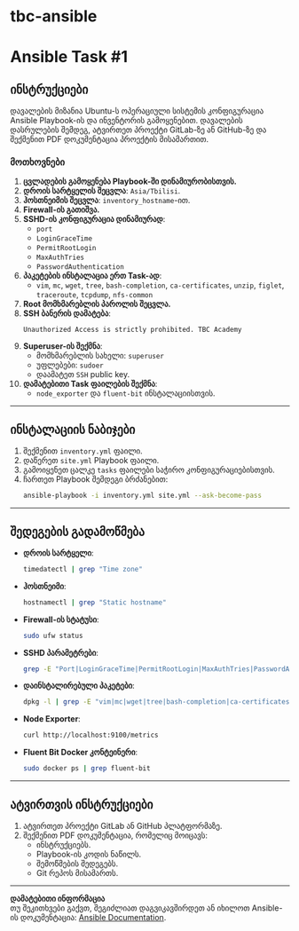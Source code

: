 # tbc-ansible
# Ansible Task #1

## ინსტრუქციები

დავალების მიზანია Ubuntu-ს ოპერაციული სისტემის კონფიგურაცია Ansible Playbook-ის და ინვენტორის გამოყენებით. დავალების დასრულების შემდეგ, ატვირთეთ პროექტი GitLab-ზე ან GitHub-ზე და შექმენით PDF დოკუმენტაცია პროექტის მისამართით.

### მოთხოვნები

1. **ცვლადების გამოყენება Playbook-ში დინამიურობისთვის.**
2. **დროის სარტყელის შეცვლა**: `Asia/Tbilisi`.
3. **ჰოსთნეიმის შეცვლა**: `inventory_hostname`-ით.
4. **Firewall-ის გათიშვა.**
5. **SSHD-ის კონფიგურაცია დინამიურად**:
    - `port`
    - `LoginGraceTime`
    - `PermitRootLogin`
    - `MaxAuthTries`
    - `PasswordAuthentication`
6. **პაკეტების ინსტალაცია ერთ Task-ად**:
    - `vim`, `mc`, `wget`, `tree`, `bash-completion`, `ca-certificates`, `unzip`, `figlet`, `traceroute`, `tcpdump`, `nfs-common`
7. **Root მომხმარებლის პაროლის შეცვლა.**
8. **SSH ბანერის დამატება**:
    ```text
    Unauthorized Access is strictly prohibited. TBC Academy
    ```
9. **Superuser-ის შექმნა**:
    - მომხმარებლის სახელი: `superuser`
    - უფლებები: `sudoer`
    - დაამატეთ `SSH` public key.
10. **დამატებითი Task ფაილების შექმნა**:
    - `node_exporter` და `fluent-bit` ინსტალაციისთვის.

---

## ინსტალაციის ნაბიჯები

1. შექმენით `inventory.yml` ფაილი.
2. დაწერეთ `site.yml` Playbook ფაილი.
3. გამოიყენეთ ცალკე `tasks` ფაილები საჭირო კონფიგურაციებისთვის.
4. ჩართეთ Playbook შემდეგი ბრძანებით:
    ```bash
    ansible-playbook -i inventory.yml site.yml --ask-become-pass
    ```

---

## შედეგების გადამოწმება

- **დროის სარტყელი**:
    ```bash
    timedatectl | grep "Time zone"
    ```
- **ჰოსთნეიმი**:
    ```bash
    hostnamectl | grep "Static hostname"
    ```
- **Firewall-ის სტატუსი**:
    ```bash
    sudo ufw status
    ```
- **SSHD პარამეტრები**:
    ```bash
    grep -E "Port|LoginGraceTime|PermitRootLogin|MaxAuthTries|PasswordAuthentication" /etc/ssh/sshd_config
    ```
- **დაინსტალირებული პაკეტები**:
    ```bash
    dpkg -l | grep -E "vim|mc|wget|tree|bash-completion|ca-certificates|unzip|figlet|traceroute|tcpdump|nfs-common"
    ```
- **Node Exporter**:
    ```bash
    curl http://localhost:9100/metrics
    ```
- **Fluent Bit Docker კონტეინერი**:
    ```bash
    sudo docker ps | grep fluent-bit
    ```

---

## ატვირთვის ინსტრუქციები

1. ატვირთეთ პროექტი GitLab ან GitHub პლატფორმაზე.
2. შექმენით PDF დოკუმენტაცია, რომელიც მოიცავს:
    - ინსტრუქციებს.
    - Playbook-ის კოდის ნაწილს.
    - შემოწმების შედეგებს.
    - Git რეპოს მისამართს.

---

**დამატებითი ინფორმაცია**  
თუ შეკითხვები გაქვთ, შეგიძლიათ დაგვიკავშირდეთ ან იხილოთ Ansible-ის დოკუმენტაცია: [Ansible Documentation](https://docs.ansible.com/).
